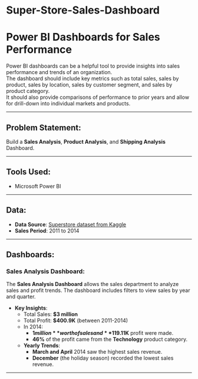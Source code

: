 # Super-Store-Sales-Dashboard
# Power BI Dashboards for Sales Performance

Power BI dashboards can be a helpful tool to provide insights into sales performance and trends of an organization.  
The dashboard should include key metrics such as total sales, sales by product, sales by location, sales by customer segment, and sales by product category.  
It should also provide comparisons of performance to prior years and allow for drill-down into individual markets and products.

---

## Problem Statement:
Build a **Sales Analysis**, **Product Analysis**, and **Shipping Analysis** Dashboard.

---

## Tools Used:
- Microsoft Power BI

---

## Data:
- **Data Source**: [Superstore dataset from Kaggle](https://www.kaggle.com/datasets/laibaanwer/superstore-sales-dataset)
- **Sales Period**: 2011 to 2014

---

## Dashboards:

### Sales Analysis Dashboard:
The **Sales Analysis Dashboard** allows the sales department to analyze sales and profit trends. The dashboard includes filters to view sales by year and quarter.

- **Key Insights**:
  - Total Sales: **$3 million**
  - Total Profit: **$400.9K** (between 2011-2014)
  - In 2014:
    - **$1 million** worth of sales and **$119.11K** profit were made.
    - **46%** of the profit came from the **Technology** product category.
  - **Yearly Trends**:
    - **March and April** 2014 saw the highest sales revenue.
    - **December** (the holiday season) recorded the lowest sales revenue.

---
